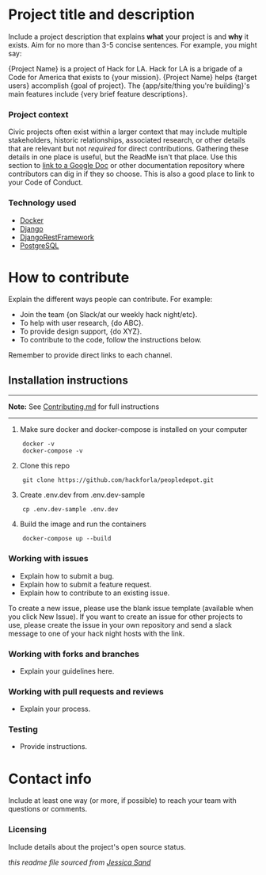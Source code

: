 # Project title and description

Include a project description that explains **what** your project is and **why** it exists. Aim for no more than 3-5 concise sentences. For example, you might say:

{Project Name} is a project of Hack for LA. Hack for LA is a brigade of a Code for America that exists to {your mission}. {Project Name} helps {target users} accomplish {goal of project}. The {app/site/thing you're building}'s main features include {very brief feature descriptions}.

### Project context

Civic projects often exist within a larger context that may include multiple stakeholders, historic relationships, associated research, or other details that are relevant but not *required* for direct contributions. Gathering these details in one place is useful, but the ReadMe isn't that place. Use this section to [link to a Google Doc](#) or other documentation repository where contributors can dig in if they so choose. This is also a good place to link to your Code of Conduct.

### Technology used

- [Docker][docker-docs]
- [Django][django-docs]
- [DjangoRestFramework][drf-docs]
- [PostgreSQL][postgres-docs]

# How to contribute

Explain the different ways people can contribute. For example:

- Join the team {on Slack/at our weekly hack night/etc}.
- To help with user research, {do ABC}.
- To provide design support, {do XYZ}.
- To contribute to the code, follow the instructions below.

Remember to provide direct links to each channel.

## Installation instructions

---

**Note:** See [Contributing.md][contributing] for full instructions

---

1. Make sure docker and docker-compose is installed on your computer

```
    docker -v
    docker-compose -v
```

2. Clone this repo

```
    git clone https://github.com/hackforla/peopledepot.git
```

3. Create .env.dev from .env.dev-sample

```
    cp .env.dev-sample .env.dev
```

4. Build the image and run the containers

```
    docker-compose up --build
```

### Working with issues

- Explain how to submit a bug.
- Explain how to submit a feature request.
- Explain how to contribute to an existing issue.

To create a new issue, please use the blank issue template (available when you click New Issue).  If you want to create an issue for other projects to use, please create the issue in your own repository and send a slack message to one of your hack night hosts with the link.

### Working with forks and branches

- Explain your guidelines here.

### Working with pull requests and reviews

- Explain your process.

### Testing

- Provide instructions.

# Contact info

Include at least one way (or more, if possible) to reach your team with questions or comments.

### Licensing

Include details about the project's open source status.

*this readme file sourced from [Jessica Sand](http://jessicasand.com/other-stuff/just-enough-docs/)*

[docker-docs]: https://www.postgresql.org/docs/
[django-docs]: https://docs.djangoproject.com/
[drf-docs]: https://www.django-rest-framework.org/tutorial/quickstart/
[postgres-docs]: https://www.postgresql.org/docs/
[contributing]: ./docs/contributing.md
